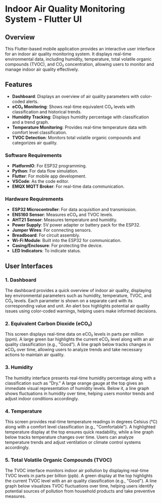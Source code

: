 # Indoor Air Quality Monitoring System - Flutter UI

## Overview
This Flutter-based mobile application provides an interactive user interface for an indoor air quality monitoring system. It displays real-time environmental data, including humidity, temperature, total volatile organic compounds (TVOC), and CO₂ concentration, allowing users to monitor and manage indoor air quality effectively.

## Features
- **Dashboard**: Displays an overview of air quality parameters with color-coded alerts.
- **eCO₂ Monitoring**: Shows real-time equivalent CO₂ levels with classification and historical trends.
- **Humidity Tracking**: Displays humidity percentage with classification and a trend graph.
- **Temperature Monitoring**: Provides real-time temperature data with comfort level classification.
- **TVOC Detection**: Monitors total volatile organic compounds and categorizes air quality.

### Software Requirements
- **PlatformIO**: For ESP32 programming.
- **Python**: For data flow simulation.
- **Flutter**: For mobile app development.
- **VSCode**: As the code editor.
- **EMQX MQTT Broker**: For real-time data communication.

### Hardware Requirements
- **ESP32 Microcontroller**: For data acquisition and transmission.
- **ENS160 Sensor**: Measures eCO₂ and TVOC levels.
- **AHT21 Sensor**: Measures temperature and humidity.
- **Power Supply**: 5V power adapter or battery pack for the ESP32.
- **Jumper Wires**: For connecting sensors.
- **Breadboard**: For circuit assembly.
- **Wi-Fi Module**: Built into the ESP32 for communication.
- **Casing/Enclosure**: For protecting the device.
- **LED Indicators**: To indicate status.

## User Interfaces

### 1. Dashboard
The dashboard provides a quick overview of indoor air quality, displaying key environmental parameters such as humidity, temperature, TVOC, and CO₂ levels. Each parameter is shown on a separate card with its corresponding value and unit. An alert box highlights potential air quality issues using color-coded warnings, helping users make informed decisions.

### 2. Equivalent Carbon Dioxide (eCO₂)
This screen displays real-time data on eCO₂ levels in parts per million (ppm). A large green bar highlights the current eCO₂ level along with an air quality classification (e.g., "Good"). A line graph below tracks changes in eCO₂ over time, allowing users to analyze trends and take necessary actions to maintain air quality.

### 3. Humidity
The humidity interface presents real-time humidity percentage along with a classification such as "Dry." A large orange gauge at the top gives an immediate visual representation of humidity levels. Below it, a line graph shows fluctuations in humidity over time, helping users monitor trends and adjust indoor conditions accordingly.

### 4. Temperature
This screen provides real-time temperature readings in degrees Celsius (°C) along with a comfort level classification (e.g., "Comfortable"). A highlighted temperature display at the top ensures quick readability, while a line graph below tracks temperature changes over time. Users can analyze temperature trends and adjust ventilation or climate control systems accordingly.

### 5. Total Volatile Organic Compounds (TVOC)
The TVOC interface monitors indoor air pollution by displaying real-time TVOC levels in parts per billion (ppb). A green display at the top highlights the current TVOC level with an air quality classification (e.g., "Good"). A line graph below visualizes TVOC fluctuations over time, helping users identify potential sources of pollution from household products and take preventive measures.
